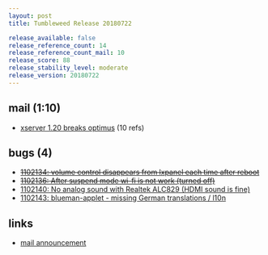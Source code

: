 ```yaml
---
layout: post
title: Tumbleweed Release 20180722

release_available: false
release_reference_count: 14
release_reference_count_mail: 10
release_score: 88
release_stability_level: moderate
release_version: 20180722
---
```


## mail (1:10)

- [xserver 1.20 breaks optimus](https://lists.opensuse.org/opensuse-factory/2018-07/msg00171.html) (10 refs)

## bugs (4)

<!--more-->

- ~~[1102134: volume control disappears from lxpanel each time after reboot](https://bugzilla.opensuse.org/show_bug.cgi?id=1102134)~~
- ~~[1102136: After suspend mode wi-fi is not work (turned off)](https://bugzilla.opensuse.org/show_bug.cgi?id=1102136)~~
- [1102140: No analog sound with Realtek ALC829 (HDMI sound is fine)](https://bugzilla.opensuse.org/show_bug.cgi?id=1102140)
- [1102143: blueman-applet - missing German translations / l10n](https://bugzilla.opensuse.org/show_bug.cgi?id=1102143)



## links

- [mail announcement](https://lists.opensuse.org/opensuse-factory/2018-07/msg00168.html)
